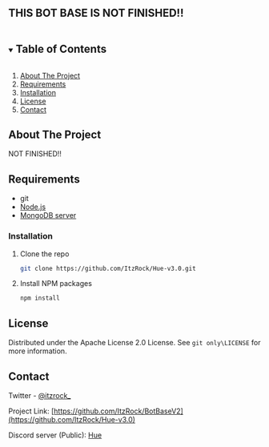 



<!-- PROJECT LOGO -->
## THIS BOT BASE IS NOT FINISHED!!


<!-- TABLE OF CONTENTS -->
<details open="open">
  <summary><h2 style="display: inline-block">Table of Contents</h2></summary>
  <ol>
    <li><a href="#about-the-project">About The Project</a></li>
    <li><a href="#requirements">Requirements</a></li>
    <li><a href="#installation">Installation</a></li>
    <li><a href="#license">License</a></li>
    <li><a href="#contact">Contact</a></li>
  </ol>
</details>

<!-- ABOUT THE PROJECT -->
## About The Project

NOT FINISHED!!
## Requirements
- git
- [Node.js](https://nodejs.org/)
- [MongoDB server](https://www.mongodb.com/try/download/community)
### Installation

1. Clone the repo
   ```sh
   git clone https://github.com/ItzRock/Hue-v3.0.git
   ```
2. Install NPM packages
   ```sh
   npm install
   ```
<!--## About the Repository
- <a href="https://github.com/ItzRock/Hue-v3.0/tree/main/commands">commands</a> (Directory) Does what you would expect a commands folder to do; Stores all the command files/functions
- <a href="https://github.com/ItzRock/Hue-v3.0/tree/main/events">events</a> (Directory) Stores the discord.js event handlers to be used on that specific event (The name of the file)
- <a href="https://github.com/ItzRock/Hue-v3.0/tree/main/git%20only">git only</a> (Directory) Stores some github dependencies such as this documents header image
- <a href="https://github.com/ItzRock/Hue-v3.0/tree/main/src">src</a> (Directory) Includes the interally used functions and configuration/database files
- <a href="https://github.com/ItzRock/Hue-v3.0/blob/main/index.js">index.js</a> Main application

<!-- LICENSE -->
## License

Distributed under the Apache License 2.0 License. See `git only\LICENSE` for more information.



<!-- CONTACT -->
## Contact

Twitter - [@itzrock_](https://twitter.com/itzrock_)

Project Link: [https://github.com/ItzRock/BotBaseV2](https://github.com/ItzRock/Hue-v3.0)

Discord server (Public): [Hue](https://discord.com/invite/QwgnZ83XD3)
